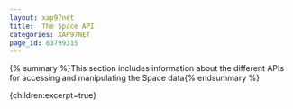 ```yaml
---
layout: xap97net
title:  The Space API
categories: XAP97NET
page_id: 63799315
---
```


{% summary %}This section includes information about the different APIs for accessing and manipulating the Space data{% endsummary %}

{children:excerpt=true}
